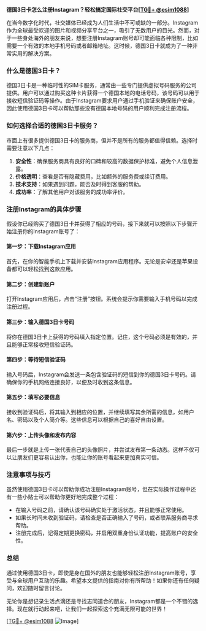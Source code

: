 **德国3日卡怎么注册Instagram？轻松搞定国际社交平台[[TG💪+ @esim1088](https://t.me/s/esim1088)]**

在当今数字化时代，社交媒体已经成为人们生活中不可或缺的一部分。Instagram作为全球最受欢迎的图片和视频分享平台之一，吸引了无数用户的目光。然而，对于一些身处海外的朋友来说，想要注册Instagram账号却可能面临各种限制，比如需要一个有效的本地手机号码或者邮箱地址。这时候，德国3日卡就成为了一种非常实用的解决方案。

### 什么是德国3日卡？

德国3日卡是一种临时性的SIM卡服务，通常由一些专门提供虚拟号码服务的公司提供。用户可以通过购买这种卡片获得一个德国本地的电话号码，该号码可以用于接收短信验证码等操作。由于Instagram要求用户通过手机验证来确保账户安全，因此使用德国3日卡可以帮助那些没有德国本地号码的用户顺利完成注册流程。

### 如何选择合适的德国3日卡服务？

市面上有很多提供德国3日卡的服务商，但并不是所有的服务都值得信赖。选择时需要注意以下几点：

1. **安全性**：确保服务商具有良好的口碑和较高的数据保护标准，避免个人信息泄露。
2. **价格透明**：查看是否有隐藏费用，比如额外的服务费或续订费用。
3. **技术支持**：如果遇到问题，能否及时得到客服的帮助。
4. **成功率**：了解其他用户对该服务的成功率评价。

### 注册Instagram的具体步骤

假设你已经购买了德国3日卡并获得了相应的号码，接下来就可以按照以下步骤开始注册你的Instagram账号了：

#### 第一步：下载Instagram应用
首先，在你的智能手机上下载并安装Instagram应用程序。无论是安卓还是苹果设备都可以轻松找到这款应用。

#### 第二步：创建新账户
打开Instagram应用后，点击“注册”按钮。系统会提示你需要输入手机号码以完成注册过程。

#### 第三步：输入德国3日卡号码
将你在德国3日卡上获得的号码填入指定位置。记住，这个号码必须是有效的，并且能够正常接收短信验证码。

#### 第四步：等待短信验证码
输入号码后，Instagram会发送一条包含验证码的短信到你的德国3日卡号码。请确保你的手机网络连接良好，以便及时收到这条信息。

#### 第五步：填写必要信息
接收到验证码后，将其输入到相应的位置，并继续填写其余所需的信息，如用户名、密码以及个人简介等。这些信息可以根据自己的喜好自由设置。

#### 第六步：上传头像和发布内容
最后一步就是上传一张代表自己的头像照片，并尝试发布第一条动态。这样不仅可以让朋友们更容易认出你，也能让你的账号看起来更加真实可信。

### 注意事项与技巧

虽然使用德国3日卡可以帮助你成功注册Instagram账号，但在实际操作过程中还有一些小贴士可以帮助你更好地完成整个过程：

- 在输入号码之前，请确认该号码确实处于激活状态，并且能够正常使用。
- 如果长时间未收到验证码，请检查是否正确输入了号码，或者联系服务商寻求帮助。
- 注册完成后，记得定期更换密码，并启用双重身份认证功能，提高账户的安全性。

### 总结

通过使用德国3日卡，即使是身在国外的朋友也能够轻松注册Instagram账号，享受与全球用户互动的乐趣。希望本文提供的指南对你有所帮助！如果你还有任何疑问，欢迎随时留言讨论。

无论你是想记录生活点滴还是寻找志同道合的朋友，Instagram都是一个不错的选择。现在就行动起来吧，让我们一起探索这个充满无限可能的世界！

[[TG💪+ @esim1088](https://t.me/s/esim1088) ![Image](https://i.postimg.cc/4NQfJmqS/Snipaste-2025-05-13-00-14-12.png)]